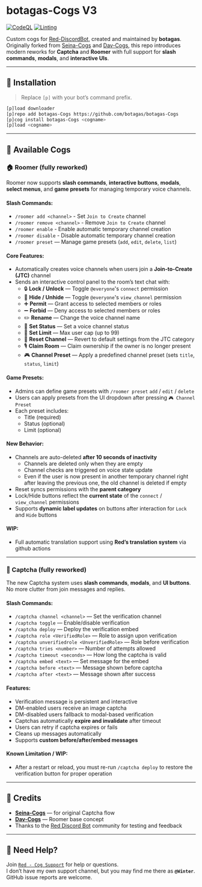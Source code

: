 # botagas-Cogs V3

[![CodeQL](https://github.com/botagas/botagas-Cogs/actions/workflows/codeql-analysis.yml/badge.svg)](https://github.com/botagas/botagas-Cogs/blob/main/.github/workflows/codeql-analysis.yml)
[![Linting](https://github.com/botagas/botagas-Cogs/actions/workflows/tests.yml/badge.svg)](https://github.com/botagas/botagas-Cogs/blob/main/.github/workflows/tests.yml)

Custom cogs for [Red-DiscordBot](https://github.com/Cog-Creators/Red-DiscordBot), created and maintained by **botagas**.  
Originally forked from [Seina-Cogs](https://github.com/japandotorg/Seina-Cogs) and [Dav-Cogs](https://github.com/Dav-Git/Dav-Cogs), this repo introduces modern reworks for **Captcha** and **Roomer** with full support for **slash commands**, **modals**, and **interactive UIs**.

---

## 🔧 Installation

> Replace `[p]` with your bot’s command prefix.

```bash
[p]load downloader
[p]repo add botagas-Cogs https://github.com/botagas/botagas-Cogs
[p]cog install botagas-Cogs <cogname>
[p]load <cogname>
```

---

## 🧩 Available Cogs

### 🏠 Roomer (fully reworked)
Roomer now supports **slash commands**, **interactive buttons**, **modals**, **select menus**, and **game presets** for managing temporary voice channels.

#### Slash Commands:
- `/roomer add <channel>` - Set `Join to Create` channel
- `/roomer remove <channel>` - Remove `Join to Create` channel
- `/roomer enable` - Enable automatic temporary channel creation
- `/roomer disable` - Disable automatic temporary channel creation
- `/roomer preset` — Manage game presets (`add`, `edit`, `delete`, `list`)

#### Core Features:
- Automatically creates voice channels when users join a **Join-to-Create (JTC)** channel
- Sends an interactive control panel to the room’s text chat with:
  - 🔒 **Lock / Unlock** — Toggle `@everyone`'s `connect` permission
  - 🙈 **Hide / Unhide** — Toggle `@everyone`'s `view_channel` permission
  - ➕ **Permit** — Grant access to selected members or roles
  - ➖ **Forbid** — Deny access to selected members or roles
  - ✏️ **Rename** — Change the voice channel name
  - 📝 **Set Status** — Set a voice channel status
  - 👥 **Set Limit** — Max user cap (up to 99)
  - 🔄 **Reset Channel** — Revert to default settings from the JTC category
  - 🎙 **Claim Room** — Claim ownership if the owner is no longer present
  - 🎮 **Channel Preset** — Apply a predefined channel preset (sets `title`, `status`, `limit`)

#### Game Presets:
- Admins can define game presets with `/roomer preset` `add` / `edit` / `delete`
- Users can apply presets from the UI dropdown after pressing `🎮 Channel Preset`
- Each preset includes:
  - Title (required)
  - Status (optional)
  - Limit (optional)

#### New Behavior:
- Channels are auto-deleted **after 10 seconds of inactivity**
  - Channels are deleted only when they are empty
  - Channel checks are triggered on voice state update
  - Even if the user is now present in another temporary channel right after leaving the previous one, the old channel is deleted if empty
- Reset syncs permissions with the **parent category**
- Lock/Hide buttons reflect the **current state** of the `connect` / `view_channel` permissions
- Supports **dynamic label updates** on buttons after interaction for `Lock` and `Hide` buttons

#### WIP:
- Full automatic translation support using **Red’s translation system** via github actions

---

### 🧪 Captcha (fully reworked)
The new Captcha system uses **slash commands**, **modals**, and **UI buttons**. No more clutter from join messages and replies.

#### Slash Commands:
- `/captcha channel <channel>` — Set the verification channel
- `/captcha toggle` — Enable/disable verification
- `/captcha deploy` — Deploy the verification embed
- `/captcha role <VerifiedRole>` — Role to assign upon verification
- `/captcha unverifiedrole <UnverifiedRole>` — Role before verification
- `/captcha tries <number>` — Number of attempts allowed
- `/captcha timeout <seconds>` — How long the captcha is valid
- `/captcha embed <text>` — Set message for the embed
- `/captcha before <text>` — Message shown before captcha
- `/captcha after <text>` — Message shown after success

#### Features:
- Verification message is persistent and interactive
- DM-enabled users receive an image captcha
- DM-disabled users fallback to modal-based verification
- Captchas automatically **expire and invalidate** after timeout
- Users can retry if captcha expires or fails
- Cleans up messages automatically
- Supports **custom before/after/embed messages**

#### Known Limitation / WIP:
- After a restart or reload, you must re-run `/captcha deploy` to restore the verification button for proper operation

---

## 🙌 Credits

- **[Seina-Cogs](https://github.com/japandotorg/Seina-Cogs)** — for original Captcha flow
- **[Dav-Cogs](https://github.com/Dav-Git/Dav-Cogs)** — Roomer base concept
- Thanks to the [Red Discord Bot](https://discord.gg/red) community for testing and feedback

---

## 💬 Need Help?

Join [`Red - Cog Support`](https://discord.gg/GET4DVk) for help or questions.  
I don’t have my own support channel, but you may find me there as **`@Winter`**. GitHub issue reports are welcome.
